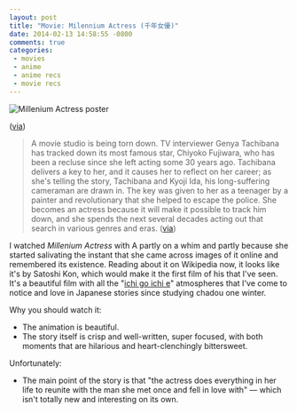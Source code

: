 ```yaml
---
layout: post
title: "Movie: Milennium Actress (千年女優)"
date: 2014-02-13 14:58:55 -0800
comments: true
categories: 
 - movies
 - anime
 - anime recs
 - movie recs
---
```

<img class="book-cover" src="{{ root_url}}/images/millenium.jpg" alt="Millenium Actress poster"/>
<p class="caption">(<A href="http://en.wikipedia.org/wiki/Millennium_Actress/">via</a>)</p>
<blockquote>A movie studio is being torn down. TV interviewer Genya Tachibana has tracked down its most famous star, Chiyoko Fujiwara, who has been a recluse since she left acting some 30 years ago. Tachibana delivers a key to her, and it causes her to reflect on her career; as she's telling the story, Tachibana and Kyoji Ida, his long-suffering cameraman are drawn in. The key was given to her as a teenager by a painter and revolutionary that she helped to escape the police. She becomes an actress because it will make it possible to track him down, and she spends the next several decades acting out that search in various genres and eras. (<a href="http://en.wikipedia.org/wiki/Millennium_Actress">via</a>)</blockquote>

I watched *Millenium Actress* with A partly on a whim and partly because she started salivating the instant that she came across images of it online and remembered its existence. Reading about it on Wikipedia now, it looks like it's by Satoshi Kon, which would make it the first film of his that I've seen. It's a beautiful film with all the "<a href="http://en.wikipedia.org/wiki/Ichi-go_ichi-e">ichi go ichi e</a>" atmospheres that I've come to notice and love in Japanese stories since studying chadou one winter.

Why you should watch it:
<ul>
<li>The animation is beautiful.</li>
<li>The story itself is crisp and well-written, super focused, with both moments that are hilarious and heart-clenchingly bittersweet.</li>
</ul>

Unfortunately:
<ul>
<li>The main point of the story is that "the actress does everything in her life to reunite with the man she met once and fell in love with" — which isn't totally new and interesting on its own.</li>
</ul>
